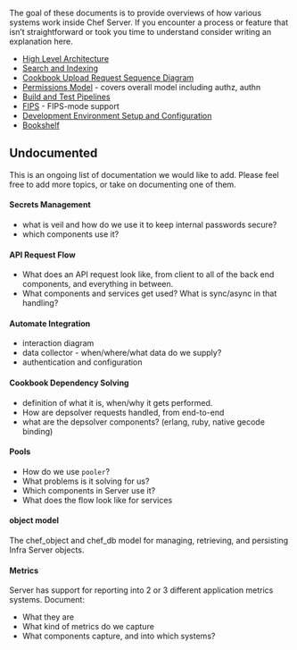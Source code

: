 The goal of these documents is to provide overviews of how various systems work inside Chef Server. If you encounter a process or feature that isn’t straightforward or took you time to understand consider writing an explanation here.

 * [High Level Architecture](ChefServer14HighLevelDiagram.jpeg)
 * [Search and Indexing](SEARCH_AND_INDEXING.md)
 * [Cookbook Upload Request Sequence Diagram](ChefServer14CookbookUploadflow.jpeg)
 * [Permissions Model](ChefServerPermissions_v1.3.pdf) - covers overall model including authz, authn
 * [Build and Test Pipelines](BUILD_AND_TEST_PIPELINES.md)
 * [FIPS](FIPS.md) - FIPS-mode support
 * [Development Environment Setup and Configuration](../dev/README.md)
 * [Bookshelf](BOOKSHELF.md)



## Undocumented

This is an ongoing list of documentation we would like to add. Please feel free to add more topics, or take on documenting one of them.


#### Secrets Management

* what is veil and how do we use it to keep internal passwords secure?
* which components use it?

#### API Request Flow

* What does an API request look like, from client to all of the back end components, and everything in between.
* What components and services get used? What is sync/async in that handling?

#### Automate Integration

* interaction diagram
* data collector - when/where/what data do we supply?
* authentication and configuration

#### Cookbook Dependency Solving

* definition of what it is, when/why it gets performed.
* How are depsolver requests handled, from end-to-end
* what are the depsolver components? (erlang, ruby, native gecode binding)

#### Pools

* How do we use `pooler`?
* What problems is it solving for us?
* Which components in Server use it?
* What does the flow look like for services

#### object model
The chef_object and chef_db model for managing, retrieving, and persisting Infra Server objects.

#### Metrics
Server has support for reporting into 2 or 3 different application metrics systems. Document:
* What they are
* What kind of metrics do we capture
* What components capture, and into which systems?

